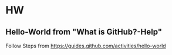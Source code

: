 # HW
## Hello-World from "What is GitHub?-Help"

Follow Steps from https://guides.github.com/activities/hello-world

